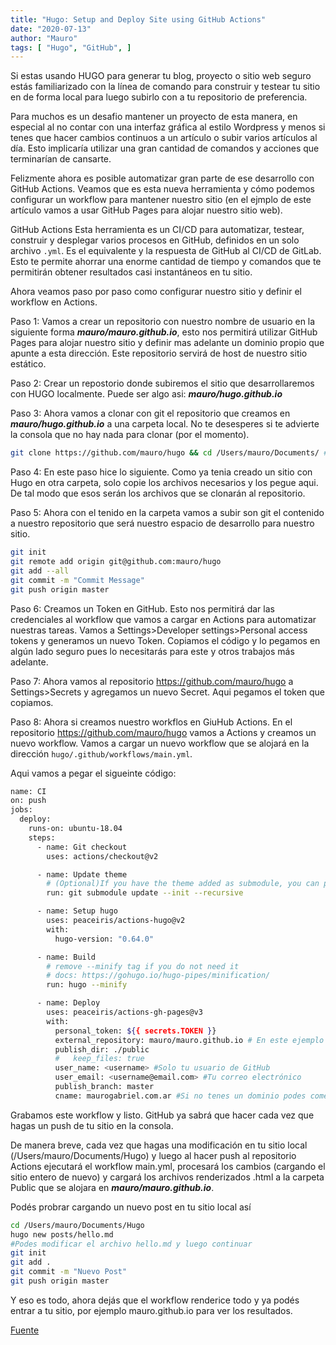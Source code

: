 ```yaml
---
title: "Hugo: Setup and Deploy Site using GitHub Actions"
date: "2020-07-13"
author: "Mauro"
tags: [ "Hugo", "GitHub", ]
---
```


Si estas usando HUGO para generar tu blog, proyecto o sitio web seguro estás familiarizado con la línea de comando para construir y testear tu sitio en de forma local para luego subirlo con a tu repositorio de preferencia.

Para muchos es un desafio mantener un proyecto de esta manera, en especial al no contar con una interfaz gráfica al estilo Wordpress y menos si tenes que hacer cambios continuos a un artículo o subir varios artículos al día. Esto implicaría utilizar una gran cantidad de comandos y acciones que terminarían de cansarte.

Felizmente ahora es posible automatizar gran parte de ese desarrollo con GitHub Actions. Veamos que es esta nueva herramienta y cómo podemos configurar un workflow para mantener nuestro sitio (en el ejmplo de este artículo vamos a usar GitHub Pages para alojar nuestro sitio web).

GitHub Actions
Esta herramienta es un CI/CD para automatizar, testear, construir y desplegar varios procesos en GitHub, definidos en un solo archivo `.yml`. Es el equivalente y la respuesta de GitHub al CI/CD de GitLab. Esto te permite ahorrar una enorme cantidad de tiempo y comandos que te permitirán obtener resultados casi instantáneos en tu sitio. 

Ahora veamos paso por paso como configurar nuestro sitio y definir el workflow en Actions.

Paso 1: Vamos a crear un repositorio con nuestro nombre de usuario en la siguiente forma ***mauro/mauro.github.io***, esto nos permitirá utilizar GitHub Pages para alojar nuestro sitio y definir mas adelante un dominio propio que apunte a esta dirección. Este repositorio servirá de host de nuestro sitio estático. 

Paso 2: Crear un repostorio donde subiremos el sitio que desarrollaremos con HUGO localmente. Puede ser algo asi: ***mauro/hugo.github.io***

Paso 3: Ahora vamos a clonar con git el repositorio que creamos en ***mauro/hugo.github.io*** a una carpeta local. No te desesperes si te advierte la consola que no hay nada para clonar (por el momento). 

```bash
git clone https://github.com/mauro/hugo && cd /Users/mauro/Documents/ #En este caso se clonara el repositorio Hugo creando una carpeta local en /Users/mauro/Documents/Hugo  
```
Paso 4: En este paso hice lo siguiente. Como ya tenia creado un sitio con Hugo en otra carpeta, solo copie los archivos necesarios y los pegue aqui. De tal modo que esos serán los archivos que se clonarán al repositorio.

Paso 5: Ahora con el tenido en la carpeta vamos a subir son git el contenido a nuestro repositorio que será nuestro espacio de desarrollo para nuestro sitio. 

```bash
git init
git remote add origin git@github.com:mauro/hugo
git add --all
git commit -m "Commit Message"
git push origin master
```
Paso 6: Creamos un Token en GitHub. Esto nos permitirá dar las credenciales al workflow que vamos a cargar en Actions para automatizar nuestras tareas. Vamos a Settings>Developer settings>Personal access tokens y generamos un nuevo Token. Copiamos el código y lo pegamos en algún lado seguro pues lo necesitarás para este y otros trabajos más adelante.

Paso 7: Ahora vamos al repositorio https://github.com/mauro/hugo a Settings>Secrets y agregamos un nuevo Secret. Aqui pegamos el token que copiamos.

Paso 8: Ahora si creamos nuestro workflos en GiuHub Actions. En el repositorio https://github.com/mauro/hugo vamos a Actions y creamos un nuevo workflow. Vamos a cargar un nuevo workflow que se alojará en la dirección `hugo/.github/workflows/main.yml`. 

Aqui vamos a pegar el sigueinte código:
```bash
name: CI
on: push
jobs:
  deploy:
    runs-on: ubuntu-18.04
    steps:
      - name: Git checkout
        uses: actions/checkout@v2

      - name: Update theme
        # (Optional)If you have the theme added as submodule, you can pull it and use the most updated version
        run: git submodule update --init --recursive

      - name: Setup hugo
        uses: peaceiris/actions-hugo@v2
        with:
          hugo-version: "0.64.0"  

      - name: Build
        # remove --minify tag if you do not need it
        # docs: https://gohugo.io/hugo-pipes/minification/
        run: hugo --minify

      - name: Deploy
        uses: peaceiris/actions-gh-pages@v3
        with:
          personal_token: ${{ secrets.TOKEN }}
          external_repository: mauro/mauro.github.io # En este ejemplo sería así
          publish_dir: ./public
          #   keep_files: true
          user_name: <username> #Solo tu usuario de GitHub
          user_email: <username@email.com> #Tu correo electrónico
          publish_branch: master
          cname: maurogabriel.com.ar #Si no tenes un dominio podes comentar esta línea para deshabilitar la opcion. 
``` 
Grabamos este workflow y listo. GitHub ya sabrá que hacer cada vez que hagas un push de tu sitio en la consola.

De manera breve, cada vez que hagas una modificación en tu sitio local (/Users/mauro/Documents/Hugo) y luego al hacer push al repositorio Actions ejecutará el workflow main.yml, procesará los cambios (cargando el sitio entero de nuevo) y cargará los archivos renderizados .html a la carpeta Public que se alojara en ***mauro/mauro.github.io***.

Podés probrar cargando un nuevo post en tu sitio local así

```bash
cd /Users/mauro/Documents/Hugo
hugo new posts/hello.md
#Podes modificar el archivo hello.md y luego continuar
git init
git add .
git commit -m "Nuevo Post"
git push origin master
```
Y eso es todo, ahora dejás que el workflow renderice todo y ya podés entrar a tu sitio, por ejemplo mauro.github.io para ver los resultados.

[Fuente](https://ruddra.com/hugo-deploy-static-page-using-github-actions/#step-3-push-hugo-site-code-in-github)